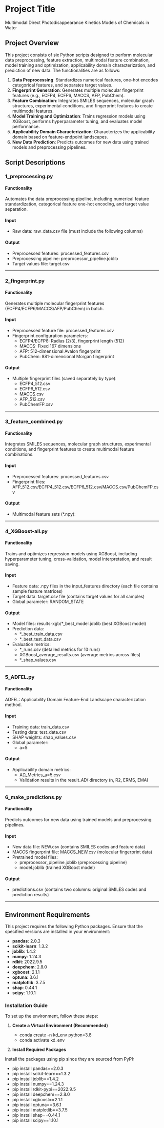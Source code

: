 # Project Title

Multimodal Direct Photodisappearance Kinetics Models of Chemicals in Water 

## Project Overview

This project consists of six Python scripts designed to perform molecular data preprocessing, feature extraction, multimodal feature combination, model training and optimization, applicability domain characterization, and prediction of new data. The functionalities are as follows:

1. **Data Preprocessing**: Standardizes numerical features, one-hot encodes categorical features, and separates target values.
2. **Fingerprint Generation**: Generates multiple molecular fingerprint features (e.g., ECFP4, ECFP6, MACCS, AFP, PubChem).
3. **Feature Combination**: Integrates SMILES sequences, molecular graph structures, experimental conditions, and fingerprint features to create multimodal features.
4. **Model Training and Optimization**: Trains regression models using XGBoost, performs hyperparameter tuning, and evaluates model performance.
5. **Applicability Domain Characterization**: Characterizes the applicability domain based on feature-endpoint landscapes.
6. **New Data Prediction**: Predicts outcomes for new data using trained models and preprocessing pipelines.


## Script Descriptions

### 1_preprocessing.py

#### Functionality
Automates the data preprocessing pipeline, including numerical feature standardization, categorical feature one-hot encoding, and target value separation.

#### Input
- Raw data: raw_data.csv file (must include the following columns)

#### Output
- Preprocessed features: processed_features.csv
- Preprocessing pipeline: preprocessor_pipeline.joblib
- Target values file: target.csv

---

### 2_fingerprint.py

#### Functionality
Generates multiple molecular fingerprint features (ECFP4/ECFP6/MACCS/AFP/PubChem) in batch.

#### Input
- Preprocessed feature file: processed_features.csv
- Fingerprint configuration parameters:
  - ECFP4/ECFP6: Radius (2/3), fingerprint length (512)
  - MACCS: Fixed 167 dimensions
  - AFP: 512-dimensional Avalon fingerprint
  - PubChem: 881-dimensional Morgan fingerprint

#### Output
- Multiple fingerprint files (saved separately by type):
  - ECFP4_512.csv
  - ECFP6_512.csv
  - MACCS.csv
  - AFP_512.csv
  - PubChemFP.csv

---

### 3_feature_combined.py

#### Functionality
Integrates SMILES sequences, molecular graph structures, experimental conditions, and fingerprint features to create multimodal feature combinations.

#### Input
- Preprocessed features: processed_features.csv
- Fingerprint files: AFP_512.csv/ECFP4_512.csv/ECFP6_512.csv/MACCS.csv/PubChemFP.csv

#### Output
- Multimodal feature sets (*.npy):

---

### 4_XGBoost-all.py

#### Functionality
Trains and optimizes regression models using XGBoost, including hyperparameter tuning, cross-validation, model interpretation, and result saving.

#### Input
- Feature data: .npy files in the input_features directory (each file contains sample feature matrices)
- Target data: target.csv file (contains target values for all samples)
- Global parameter: RANDOM_STATE

#### Output
- Model files: results-xgb/*_best_model.joblib (best XGBoost model)
- Prediction data:
  - *_best_train_data.csv
  - *_best_test_data.csv
- Evaluation metrics:
  - *_runs.csv (detailed metrics for 10 runs)
  - XGBoost_average_results.csv (average metrics across files)
  - *_shap_values.csv

---

### 5_ADFEL.py

#### Functionality
ADFEL: Applicability Domain Feature-End Landscape characterization method.

#### Input
- Training data: train_data.csv
- Testing data: test_data.csv
- SHAP weights: shap_values.csv
- Global parameter:
  - a=5

#### Output
- Applicability domain metrics:
  - AD_Metrics_a=5.csv
  - Validation results in the result_AD/ directory (n, R2, ERMS, EMA)

---

### 6_make_predictions.py

#### Functionality
Predicts outcomes for new data using trained models and preprocessing pipelines.

#### Input
- New data file: NEW.csv (contains SMILES codes and feature data)
- MACCS fingerprint file: MACCS_NEW.csv (molecular fingerprint data)
- Pretrained model files:
  - preprocessor_pipeline.joblib (preprocessing pipeline)
  - model.joblib (trained XGBoost model)

#### Output
- predictions.csv (contains two columns: original SMILES codes and prediction results)
---

## Environment Requirements

This project requires the following Python packages. Ensure that the specified versions are installed in your environment:

- **pandas**: 2.0.3
- **scikit-learn**: 1.3.2
- **joblib**: 1.4.2
- **numpy**: 1.24.3
- **rdkit**: 2022.9.5
- **deepchem**: 2.8.0
- **xgboost**: 2.1.1
- **optuna**: 3.6.1
- **matplotlib**: 3.7.5
- **shap**: 0.44.1
- **scipy**: 1.10.1

### Installation Guide
To set up the environment, follow these steps:

1. **Create a Virtual Environment (Recommended)**

   - conda create -n kd_env python=3.8
   - conda activate kd_env

2. **Install Required Packages**

  Install the packages using pip since they are sourced from PyPI:
  - pip install pandas==2.0.3
  - pip install scikit-learn==1.3.2
  - pip install joblib==1.4.2
  - pip install numpy==1.24.3
  - pip install rdkit-pypi==2022.9.5
  - pip install deepchem==2.8.0
  - pip install xgboost==2.1.1
  - pip install optuna==3.6.1
  - pip install matplotlib==3.7.5
  - pip install shap==0.44.1
  - pip install scipy==1.10.1



